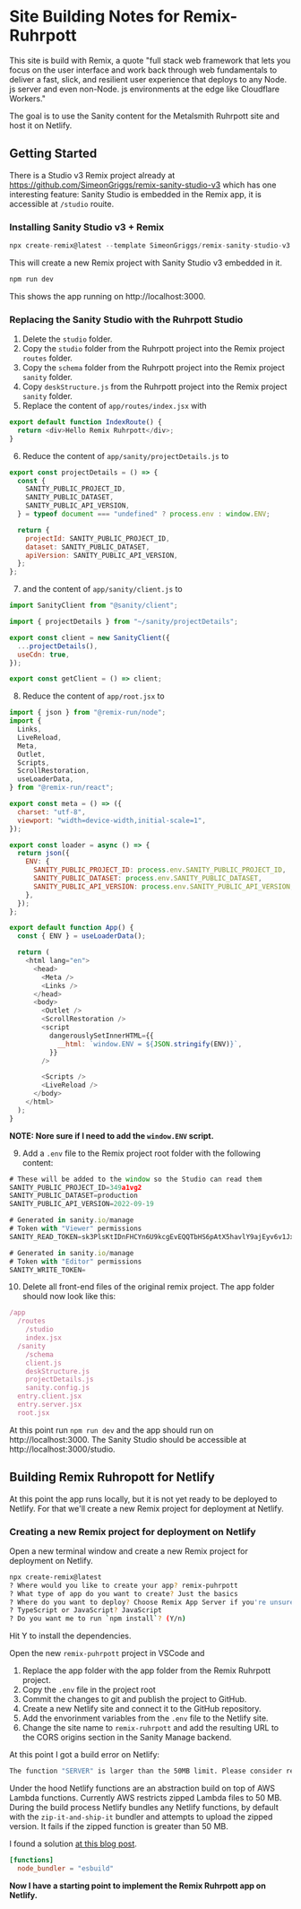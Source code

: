 # Site Building Notes for Remix-Ruhrpott

This site is build with Remix, a quote "full stack web framework that lets you focus on the user interface and work back through web fundamentals to deliver a fast, slick, and resilient user experience that deploys to any Node. js server and even non-Node. js environments at the edge like Cloudflare Workers."

The goal is to use the Sanity content for the Metalsmith Ruhrpott site and host it on Netlify.

## Getting Started

There is a Studio v3 Remix project already at https://github.com/SimeonGriggs/remix-sanity-studio-v3 which has one interesting feature: Sanity Studio is embedded in the Remix app, it is accessible at `/studio` rouite.

### Installing Sanity Studio v3 + Remix

```javascript
npx create-remix@latest --template SimeonGriggs/remix-sanity-studio-v3
```

This will create a new Remix project with Sanity Studio v3 embedded in it.

```javascript
npm run dev
```

This shows the app running on http://localhost:3000.

### Replacing the Sanity Studio with the Ruhrpott Studio

1. Delete the `studio` folder.
2. Copy the `studio` folder from the Ruhrpott project into the Remix project `routes` folder.
3. Copy the `schema` folder from the Ruhrpott project into the Remix project `sanity` folder.
4. Copy `deskStructure.js` from the Ruhrpott project into the Remix project `sanity` folder.
5. Replace the content of `app/routes/index.jsx` with

```javascript
export default function IndexRoute() {
  return <div>Hello Remix Ruhrpott</div>;
}
```

6. Reduce the content of `app/sanity/projectDetails.js` to

```javascript
export const projectDetails = () => {
  const {
    SANITY_PUBLIC_PROJECT_ID,
    SANITY_PUBLIC_DATASET,
    SANITY_PUBLIC_API_VERSION,
  } = typeof document === "undefined" ? process.env : window.ENV;

  return {
    projectId: SANITY_PUBLIC_PROJECT_ID,
    dataset: SANITY_PUBLIC_DATASET,
    apiVersion: SANITY_PUBLIC_API_VERSION,
  };
};
```

7. and the content of `app/sanity/client.js` to

```javascript
import SanityClient from "@sanity/client";

import { projectDetails } from "~/sanity/projectDetails";

export const client = new SanityClient({
  ...projectDetails(),
  useCdn: true,
});

export const getClient = () => client;

```

8. Reduce the content of `app/root.jsx` to

```javascript
import { json } from "@remix-run/node";
import {
  Links,
  LiveReload,
  Meta,
  Outlet,
  Scripts,
  ScrollRestoration,
  useLoaderData,
} from "@remix-run/react";

export const meta = () => ({
  charset: "utf-8",
  viewport: "width=device-width,initial-scale=1",
});

export const loader = async () => {
  return json({
    ENV: {
      SANITY_PUBLIC_PROJECT_ID: process.env.SANITY_PUBLIC_PROJECT_ID,
      SANITY_PUBLIC_DATASET: process.env.SANITY_PUBLIC_DATASET,
      SANITY_PUBLIC_API_VERSION: process.env.SANITY_PUBLIC_API_VERSION,
    },
  });
};

export default function App() {
  const { ENV } = useLoaderData();

  return (
    <html lang="en">
      <head>
        <Meta />
        <Links />
      </head>
      <body>
        <Outlet />
        <ScrollRestoration />
        <script
          dangerouslySetInnerHTML={{
            __html: `window.ENV = ${JSON.stringify(ENV)}`,
          }}
        />

        <Scripts />
        <LiveReload />
      </body>
    </html>
  );
}
```
__NOTE: Nore sure if I need to add the `window.ENV` script.__

9. Add a `.env` file to the Remix project root folder with the following content:

```javascript
# These will be added to the window so the Studio can read them
SANITY_PUBLIC_PROJECT_ID=349a1vg2
SANITY_PUBLIC_DATASET=production
SANITY_PUBLIC_API_VERSION=2022-09-19

# Generated in sanity.io/manage
# Token with "Viewer" permissions
SANITY_READ_TOKEN=sk3PlsKtIDnFHCYn6U9kcgEvEQQTbHS6pAtX5havlY9ajEyv6v1Jx5iOSxKmH50HWqCu1J4VN42DhPFn1YfkySomlawB97thj1WFX6V75GFOIn2g6eyOMCw7nu9cEjbWoTOaz7odQ74d94cH8ijJ39l35pfxyNKlyiLKvXa2JvYTav2zf4M5

# Generated in sanity.io/manage
# Token with "Editor" permissions
SANITY_WRITE_TOKEN=
```
10. Delete all front-end files of the original remix project. The app folder should now look like this:

```javascript
/app
  /routes
    /studio
    index.jsx
  /sanity
    /schema
    client.js
    deskStructure.js
    projectDetails.js
    sanity.config.js
  entry.client.jsx
  entry.server.jsx
  root.jsx
```

At this point run `npm run dev` and the app should run on http://localhost:3000. The Sanity Studio should be accessible at http://localhost:3000/studio.

## Building Remix Ruhropott for Netlify

At this point the app runs locally, but it is not yet ready to be deployed to Netlify. For that we'll create a new Remix project for deployment at Netlify. 

### Creating a new Remix project for deployment on Netlify

Open a new terminal window and create a new Remix project for deployment on Netlify.

```bash
npx create-remix@latest
? Where would you like to create your app? remix-puhrpott
? What type of app do you want to create? Just the basics
? Where do you want to deploy? Choose Remix App Server if you're unsure; it's easy to change deployment targets. Netlify
? TypeScript or JavaScript? JavaScript
? Do you want me to run `npm install`? (Y/n) 
```

Hit Y to install the dependencies.

Open the new `remix-puhrpott` project in VSCode and 
1. Replace the app folder with the app folder from the Remix Ruhrpott project.
2. Copy the `.env` file in the project root
3. Commit the changes to git and publish the project to GitHub.
4. Create a new Netlify site and connect it to the GitHub repository.
5. Add the envorinment variables from the `.env` file to the Netlify site.
6. Change the site name to `remix-ruhrpott` and add the resulting URL to the CORS origins section in the Sanity Manage backend.

At this point I got a build error on Netlify:

```bash
The function "SERVER" is larger than the 50MB limit. Please consider reducing it.
```

Under the hood Netlify functions are an abstraction build on top of AWS Lambda functions. Currently AWS restricts zipped Lambda files to 50 MB. During the build process Netlify bundles any Netlify functions, by default with the `zip-it-and-ship-it` bundler and attempts to upload the zipped version. It fails if the zipped function is greater than 50 MB.


I found a solution [at this blog post](https://aboutmonica.com/blog/how-to-check-bundled-netlify-function-size-locally/).

```toml
[functions]
  node_bundler = "esbuild"
``` 

**Now I have a starting point to implement the Remix Ruhrpott app on Netlify.**